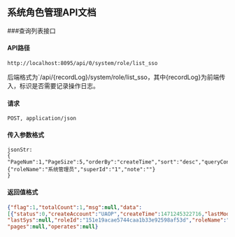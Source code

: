 ## 系统角色管理API文档

###查询列表接口

#### API路径

```http
http://localhost:8095/api/0/system/role/list_sso
```

后端格式为`/api/{recordLog}/system/role/list_sso，其中{recordLog}为前端传入，标识是否需要记录操作日志。

#### 请求

```
POST, application/json
```

#### 传入参数格式
```
jsonStr:
{
"PageNum":1,"PageSize":5,"orderBy":"createTime","sort":"desc","queryCondition":
{"roleName":"系统管理员","superId":"1","note":""}
}
```

#### 返回值格式
```json
{"flag":1,"totalCount":1,"msg":null,"data":
[{"status":0,"createAccount":"UAOP","createTime":1471245322716,"lastModifyTime":0,"lastModifyAccount":null,"lastTerminal":null,
"lastSys":null,"roleId":"151e19acae5744caa1b33e92598af53d","roleName":"系统管理员","superId":"1","type":0,"note":null}],
"pages":null,"operates":null}
```